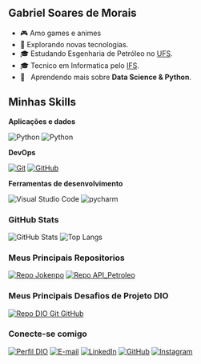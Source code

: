 ## Gabriel Soares de Morais
- 🎮 Amo games e animes
- 🤔 Explorando novas tecnologias.
- 🎓 Estudando Esgenharia de Petróleo no <a href="https://www.ufs.br/">UFS</a>.
- 🎓 Tecnico em Informatica pelo <a href="http://www.ifs.edu.br/">IFS</a>.
- 🌱 &nbsp; Aprendendo mais sobre **Data Science & Python**.

## Minhas Skills

**Aplicações e dados**

![Python](https://img.shields.io/badge/Python-000?style=for-the-badge&logo=python)
![Python](https://img.shields.io/badge/MySQL-000?style=for-the-badge&logo=mysql)


**DevOps**

[![Git](https://img.shields.io/badge/Git-ec63a1?style=for-the-badge&logo=git&logoColor=fff)](https://git-scm.com/doc)
[![GitHub](https://img.shields.io/badge/GitHub-000?style=for-the-badge&logo=github&logoColor=30A3DC)](https://docs.github.com/)

**Ferramentas de desenvolvimento**

![Visual Studio Code](https://img.shields.io/badge/Visual%20Studio%20Code-000?style=for-the-badge&logo=visual-studio)
![pycharm](https://img.shields.io/badge/Pycharm-000?style=for-the-badge&logo=pycharm)

### GitHub Stats
![GitHub Stats](https://github-readme-stats.vercel.app/api?username=Hero-Xt&theme=transparent&bg_color=000&border_color=30A3DC&show_icons=true&icon_color=30A3DC&title_color=E94D5F&text_color=FFF)
![Top Langs](https://github-readme-stats-git-masterrstaa-rickstaa.vercel.app/api/top-langs/?username=Hero-Xt&layout=compact&bg_color=000&border_color=30A3DC&title_color=E94D5F&text_color=FFF)

### Meus Principais Repositorios
[![Repo Jokenpo](https://github-readme-stats.vercel.app/api/pin/?username=Hero-Xt&repo=Jokenpo&bg_color=000&border_color=30A3DC&show_icons=true&icon_color=30A3DC&title_color=E94D5F&text_color=FFF)]((https://github.com/Hero-Xt/Jokenpo.git))
[![Repo API_Petroleo](https://github-readme-stats.vercel.app/api/pin/?username=Hero-Xt&repo=API_Petroleo&bg_color=000&border_color=30A3DC&show_icons=true&icon_color=30A3DC&title_color=E94D5F&text_color=FFF)]((https://github.com/Hero-Xt/API_Petroleo))

### Meus Principais Desafios de Projeto DIO
[![Repo DIO Git GitHub](https://github-readme-stats.vercel.app/api/pin/?username=elidianaandrade&repo=dio-lab-open-source&bg_color=000&border_color=30A3DC&show_icons=true&icon_color=30A3DC&title_color=E94D5F&text_color=FFF)](https://github.com/elidianaandrade/dio-lab-open-source)


### Conecte-se comigo
[![Perfil DIO](https://img.shields.io/badge/-Meu%20Perfil%20na%20DIO-30A3DC?style=for-the-badge)](https://www.dio.me/users/gabriel7mz3256)
[![E-mail](https://img.shields.io/badge/-Email-000?style=for-the-badge&logo=microsoft-outlook&logoColor=E94D5F)](mailto:gabriel7mz3256@gmail.com)
[![LinkedIn](https://img.shields.io/badge/-LinkedIn-000?style=for-the-badge&logo=linkedin&logoColor=30A3DC)](https://www.linkedin.com/in/gabriel-soares-heroxt?lipi=urn%3Ali%3Apage%3Ad_flagship3_profile_view_base_contact_details%3BAiJNtKgHTYKS11iKfliCNA%3D%3D)
[![GitHub](https://img.shields.io/badge/GitHub-000?style=for-the-badge&logo=github)](https://github.com/Hero-Xt)
[![Instagram](https://img.shields.io/badge/Instagram-000?style=for-the-badge&logo=instagram)](https://www.instagram.com/hero.xt/)
